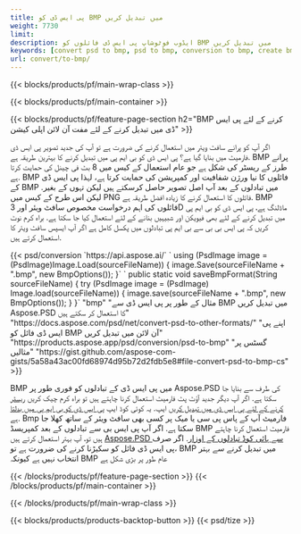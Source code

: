 ```yaml
---
title: پی ایس ڈی کو BMP میں تبدیل کریں
weight: 7730
limit: 
description: ایڈوب فوٹوشاپ پی ایس ڈی فائلوں کو BMP میں تبدیل کریں
keywords: [convert psd to bmp, psd to bmp, conversion to bmp, create bmp from psd, print psd as bmp]
url: convert/to-bmp/
---
```


{{< blocks/products/pf/main-wrap-class >}}

{{< blocks/products/pf/main-container >}}

{{< blocks/products/pf/feature-page-section h2="BMP کرنے کے لئے پی ایس ڈی میں تبدیل کرنے کے لئے مفت آن لائن اپلی کیشن" >}}
<p>اگر آپ کو پرانے سافٹ ویئر میں استعمال کرنے کی ضرورت ہے تو آپ کی جدید تصویر پی ایس ڈی فارمیٹ میں بنایا گیا ہے؟ پی ایس ڈی کو بی ایم پی میں تبدیل کرنے کا بہترین طریقہ ہے. BMP پرانے طرز کے ریسٹر کی شکل ہے جو عام استعمال کے کیس میں 8 بٹ فی چینل کی حمایت کرتا ہے. BMP فائلوں کا نیا ورژن شفافیت اور کمپریشن کی حمایت کرتا ہے، لہذا پی ایس ڈی کے BMP میں تبادلوں کے بعد آپ اصل تصویر حاصل کرسکتے ہیں لیکن تہوں کے بغیر. لیکن اس طرح کے کیس میں PNG فائلوں کا استعمال کرنے کا زیادہ افضل طریقہ ہے. BMP فائلوں کی اہم درخواست مخصوص سافٹ ویئر اور 3D ماڈلنگ ہے، پی ایس ڈی کو بی ایم پی میں تبدیل کرنے کے لئے بھی فیویکن اور شبیہیں بنانے کے لئے استعمال کیا جا سکتا ہے. براہ کرم نوٹ کریں کہ پی ایس بی بی سے بی ایم پی تبادلوں میں پکسل کامل ہے اگر آپ ایسپس سافٹ ویئر کا استعمال کرتے ہیں.</p>
{{< psd/conversion `https://api.aspose.ai/` 
`    using (PsdImage image = (PsdImage)Image.Load(sourceFileName))
    {
        image.Save(sourceFileName + ".bmp",  new BmpOptions());
    }` 
`    public static void saveBmpFormat(String sourceFileName) {
        try (PsdImage image = (PsdImage) Image.load(sourceFileName)) {
            image.save(sourceFileName + ".bmp", new BmpOptions());
        }
    }` 
	"bmp" 
"مثال کے طور پر پی ایس ڈی سے BMP میں تبدیل کریں Aspose.PSD کا استعمال کر سکتے ہیں"  "https://docs.aspose.com/psd/net/convert-psd-to-other-formats/" 
"اپنے پی ایس ڈی فائل کو BMP آن لائن میں تبدیل کریں" "https://products.aspose.app/psd/conversion/psd-to-bmp" 
"گسٹس پر مثالیں" "https://gist.github.com/aspose-com-gists/5a58a43ac00fd68974d95b72d2fdb5e8#file-convert-psd-to-bmp-cs" >}}
<p>BMP میں پی ایس ڈی کے تبادلوں کو فوری طور پر Aspose.PSD کی طرف سے بنایا جا سکتا ہے. اگر آپ دیگر جدید آؤٹ پٹ فارمیٹ استعمال کرنا چاہتے ہیں تو براہ کرم چیک کریں <a href="/psd/convert">ریسٹر کرنے کے لئے پی ایس ڈی میں تبدیل کریں</a> ایپ. یہ کوئی کوڈ ایپ <a href="/psd/convert/to-bmp">پی ایس ڈی کو بی ایم پی میں بدلتا ہے</a>. Bmp فارمیٹ آپ کے پاس پی سی یا میک پر کسی بھی سافٹ ویئر کے ساتھ کھلا جا سکتا ہے. اگر آپ پی ایس بی سے تبادلوں کے بعد کمپریسڈ BMP فارمیٹ استعمال کرنا چاہتے ہیں تو، آپ بہتر استعمال کرتے ہیں <a href="/psd">Aspose.PSD سے ہائی کوڈ تبادلوں کے اوزار</a>. اگر صرف پی ایس ڈی فائل کو سکیڑنا کرنے کی ضرورت ہے تو، BMP میں تبدیل کرنے سے بہتر انتخاب نہیں ہے کیونکہ BMP عام طور پر بڑی شکل ہے</p>
{{< /blocks/products/pf/feature-page-section >}}
{{< /blocks/products/pf/main-container >}}


{{< /blocks/products/pf/main-wrap-class >}}

{{< blocks/products/products-backtop-button >}}
{{< psd/tize >}}
